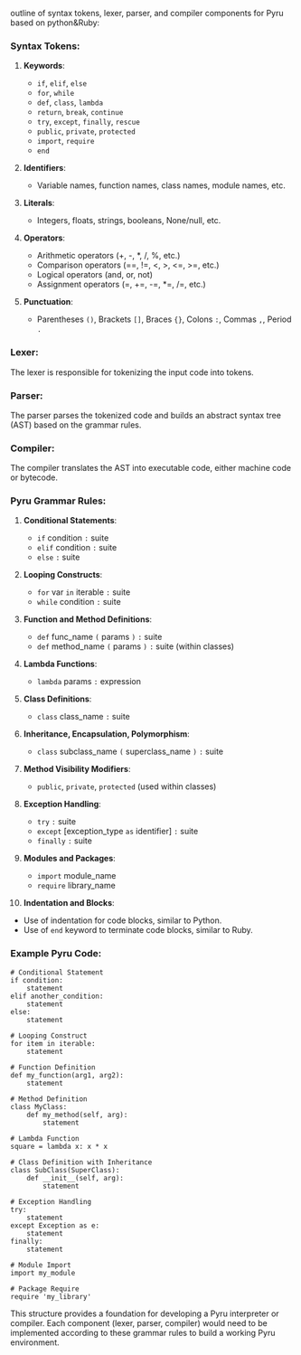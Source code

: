 outline of syntax tokens, lexer, parser, and compiler components for Pyru based on python&Ruby:

### Syntax Tokens:
1. **Keywords**:
   - `if`, `elif`, `else`
   - `for`, `while`
   - `def`, `class`, `lambda`
   - `return`, `break`, `continue`
   - `try`, `except`, `finally`, `rescue`
   - `public`, `private`, `protected`
   - `import`, `require`
   - `end`

2. **Identifiers**:
   - Variable names, function names, class names, module names, etc.

3. **Literals**:
   - Integers, floats, strings, booleans, None/null, etc.

4. **Operators**:
   - Arithmetic operators (+, -, *, /, %, etc.)
   - Comparison operators (==, !=, <, >, <=, >=, etc.)
   - Logical operators (and, or, not)
   - Assignment operators (=, +=, -=, *=, /=, etc.)

5. **Punctuation**:
   - Parentheses `()`, Brackets `[]`, Braces `{}`, Colons `:`, Commas `,`, Period `.`

### Lexer:
The lexer is responsible for tokenizing the input code into tokens.

### Parser:
The parser parses the tokenized code and builds an abstract syntax tree (AST) based on the grammar rules.

### Compiler:
The compiler translates the AST into executable code, either machine code or bytecode.

### Pyru Grammar Rules:
1. **Conditional Statements**:
   - `if` condition `:` suite
   - `elif` condition `:` suite
   - `else` `:` suite

2. **Looping Constructs**:
   - `for` var `in` iterable `:` suite
   - `while` condition `:` suite

3. **Function and Method Definitions**:
   - `def` func_name `(` params `)` `:` suite
   - `def` method_name `(` params `)` `:` suite (within classes)

4. **Lambda Functions**:
   - `lambda` params `:` expression

5. **Class Definitions**:
   - `class` class_name `:` suite

6. **Inheritance, Encapsulation, Polymorphism**:
   - `class` subclass_name `(` superclass_name `)` `:` suite

7. **Method Visibility Modifiers**:
   - `public`, `private`, `protected` (used within classes)

8. **Exception Handling**:
   - `try` `:` suite
   - `except` [exception_type `as` identifier] `:` suite
   - `finally` `:` suite

9. **Modules and Packages**:
   - `import` module_name
   - `require` library_name

10. **Indentation and Blocks**:
   - Use of indentation for code blocks, similar to Python.
   - Use of `end` keyword to terminate code blocks, similar to Ruby.

### Example Pyru Code:

```pyru
# Conditional Statement
if condition:
    statement
elif another_condition:
    statement
else:
    statement

# Looping Construct
for item in iterable:
    statement

# Function Definition
def my_function(arg1, arg2):
    statement

# Method Definition
class MyClass:
    def my_method(self, arg):
        statement

# Lambda Function
square = lambda x: x * x

# Class Definition with Inheritance
class SubClass(SuperClass):
    def __init__(self, arg):
        statement

# Exception Handling
try:
    statement
except Exception as e:
    statement
finally:
    statement

# Module Import
import my_module

# Package Require
require 'my_library'
```

This structure provides a foundation for developing a Pyru interpreter or compiler. Each component (lexer, parser, compiler) would need to be implemented according to these grammar rules to build a working Pyru environment.